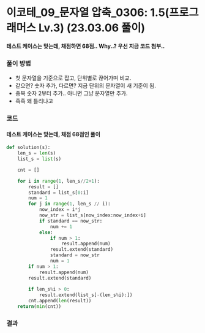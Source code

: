 # 이코테_09_문자열 압축_0306: 1.5(프로그래머스 Lv.3) (23.03.06 풀이)
**테스트 케이스는 맞는데, 채점하면 68점.. Why..? 우선 지금 코드 첨부..**

### 풀이 방법
- 첫 문자열을 기준으로 잡고, 단위별로 끊어가며 비교.
- 같으면? 숫자 추가, 다르면? 지금 단위의 문자열이 새 기준이 됨.
- 중복 숫자 2부터 추가.. 아니면 그냥 문자열만 추가.
- 흑흑 왜 틀리냐고 

### 코드
#### 테스트 케이스는 맞는데, 채점 68점인 풀이
```python
def solution(s):
    len_s = len(s)
    list_s = list(s)

    cnt = []

    for i in range(1, len_s//2+1):
        result = []
        standard = list_s[0:i]
        num = 1
        for j in range(1, len_s // i):
            now_index = i*j
            now_str = list_s[now_index:now_index+i]
            if standard == now_str:
                num += 1
            else:
                if num > 1:
                    result.append(num)
                result.extend(standard)
                standard = now_str
                num = 1
        if num > 1:
            result.append(num)
        result.extend(standard)
        
        if len_s%i > 0:
            result.extend(list_s[-(len_s%i):])
        cnt.append(len(result))
    return(min(cnt))
```

### 결과
